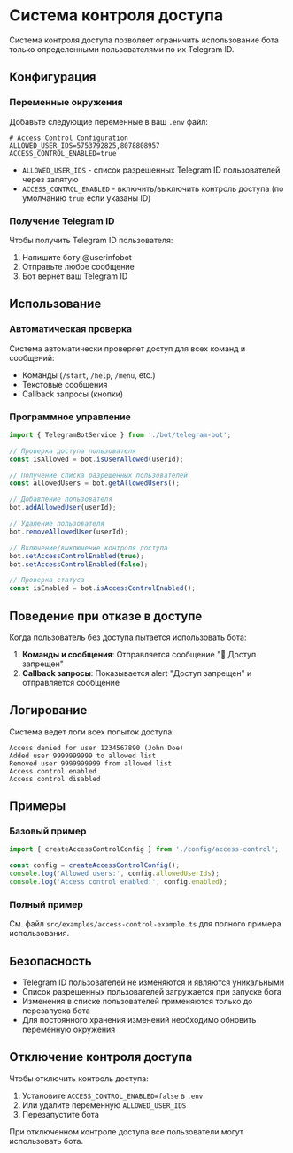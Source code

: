 # Система контроля доступа

Система контроля доступа позволяет ограничить использование бота только определенными пользователями по их Telegram ID.

## Конфигурация

### Переменные окружения

Добавьте следующие переменные в ваш `.env` файл:

```env
# Access Control Configuration
ALLOWED_USER_IDS=5753792825,8078808957
ACCESS_CONTROL_ENABLED=true
```

- `ALLOWED_USER_IDS` - список разрешенных Telegram ID пользователей через запятую
- `ACCESS_CONTROL_ENABLED` - включить/выключить контроль доступа (по умолчанию `true` если указаны ID)

### Получение Telegram ID

Чтобы получить Telegram ID пользователя:

1. Напишите боту @userinfobot
2. Отправьте любое сообщение
3. Бот вернет ваш Telegram ID

## Использование

### Автоматическая проверка

Система автоматически проверяет доступ для всех команд и сообщений:

- Команды (`/start`, `/help`, `/menu`, etc.)
- Текстовые сообщения
- Callback запросы (кнопки)

### Программное управление

```typescript
import { TelegramBotService } from './bot/telegram-bot';

// Проверка доступа пользователя
const isAllowed = bot.isUserAllowed(userId);

// Получение списка разрешенных пользователей
const allowedUsers = bot.getAllowedUsers();

// Добавление пользователя
bot.addAllowedUser(userId);

// Удаление пользователя
bot.removeAllowedUser(userId);

// Включение/выключение контроля доступа
bot.setAccessControlEnabled(true);
bot.setAccessControlEnabled(false);

// Проверка статуса
const isEnabled = bot.isAccessControlEnabled();
```

## Поведение при отказе в доступе

Когда пользователь без доступа пытается использовать бота:

1. **Команды и сообщения**: Отправляется сообщение "🚫 Доступ запрещен"
2. **Callback запросы**: Показывается alert "Доступ запрещен" и отправляется сообщение

## Логирование

Система ведет логи всех попыток доступа:

```
Access denied for user 1234567890 (John Doe)
Added user 9999999999 to allowed list
Removed user 9999999999 from allowed list
Access control enabled
Access control disabled
```

## Примеры

### Базовый пример

```typescript
import { createAccessControlConfig } from './config/access-control';

const config = createAccessControlConfig();
console.log('Allowed users:', config.allowedUserIds);
console.log('Access control enabled:', config.enabled);
```

### Полный пример

См. файл `src/examples/access-control-example.ts` для полного примера использования.

## Безопасность

- Telegram ID пользователей не изменяются и являются уникальными
- Список разрешенных пользователей загружается при запуске бота
- Изменения в списке пользователей применяются только до перезапуска бота
- Для постоянного хранения изменений необходимо обновить переменную окружения

## Отключение контроля доступа

Чтобы отключить контроль доступа:

1. Установите `ACCESS_CONTROL_ENABLED=false` в `.env`
2. Или удалите переменную `ALLOWED_USER_IDS`
3. Перезапустите бота

При отключенном контроле доступа все пользователи могут использовать бота.
